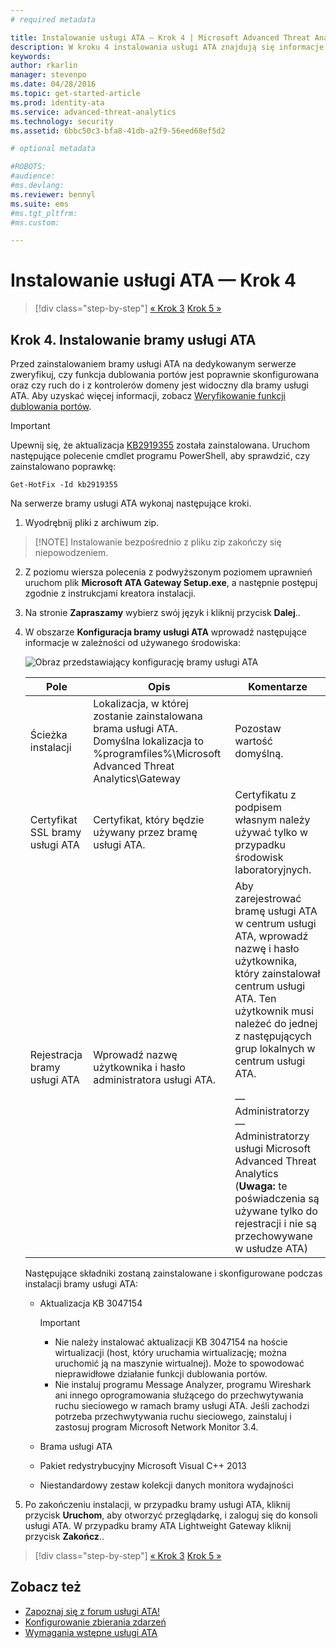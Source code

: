 ```yaml
---
# required metadata

title: Instalowanie usługi ATA — Krok 4 | Microsoft Advanced Threat Analytics
description: W kroku 4 instalowania usługi ATA znajdują się informacje ułatwiające instalowanie bramy usługi ATA.
keywords:
author: rkarlin
manager: stevenpo
ms.date: 04/28/2016
ms.topic: get-started-article
ms.prod: identity-ata
ms.service: advanced-threat-analytics
ms.technology: security
ms.assetid: 6bbc50c3-bfa8-41db-a2f9-56eed68ef5d2

# optional metadata

#ROBOTS:
#audience:
#ms.devlang:
ms.reviewer: bennyl
ms.suite: ems
#ms.tgt_pltfrm:
#ms.custom:

---
```


# Instalowanie usługi ATA — Krok 4

>[!div class="step-by-step"]
[« Krok 3](install-ata-step3.md)
[Krok 5 »](install-ata-step5.md)

## Krok 4. Instalowanie bramy usługi ATA

Przed zainstalowaniem bramy usługi ATA na dedykowanym serwerze zweryfikuj, czy funkcja dublowania portów jest poprawnie skonfigurowana oraz czy ruch do i z kontrolerów domeny jest widoczny dla bramy usługi ATA. Aby uzyskać więcej informacji, zobacz [Weryfikowanie funkcji dublowania portów](validate-port-mirroring.md).


> [!IMPORTANT]
> Upewnij się, że aktualizacja [KB2919355](http://support.microsoft.com/kb/2919355/) została zainstalowana.  Uruchom następujące polecenie cmdlet programu PowerShell, aby sprawdzić, czy zainstalowano poprawkę:
>
> `Get-HotFix -Id kb2919355`

Na serwerze bramy usługi ATA wykonaj następujące kroki.

1.  Wyodrębnij pliki z archiwum zip. 
> [!NOTE] Instalowanie bezpośrednio z pliku zip zakończy się niepowodzeniem.

2.  Z poziomu wiersza polecenia z podwyższonym poziomem uprawnień uruchom plik **Microsoft ATA Gateway Setup.exe**, a następnie postępuj zgodnie z instrukcjami kreatora instalacji.

3.  Na stronie **Zapraszamy** wybierz swój język i kliknij przycisk **Dalej**..

4.  W obszarze **Konfiguracja bramy usługi ATA** wprowadź następujące informacje w zależności od używanego środowiska:

    ![Obraz przedstawiający konfigurację bramy usługi ATA](media/ATA-Gateway-Configuration.JPG)

    |Pole|Opis|Komentarze|
    |---------|---------------|------------|
    |Ścieżka instalacji|Lokalizacja, w której zostanie zainstalowana brama usługi ATA. Domyślna lokalizacja to %programfiles%\Microsoft Advanced Threat Analytics\Gateway|Pozostaw wartość domyślną.|
    |Certyfikat SSL bramy usługi ATA|Certyfikat, który będzie używany przez bramę usługi ATA.|Certyfikatu z podpisem własnym należy używać tylko w przypadku środowisk laboratoryjnych.|
    |Rejestracja bramy usługi ATA|Wprowadź nazwę użytkownika i hasło administratora usługi ATA.|Aby zarejestrować bramę usługi ATA w centrum usługi ATA, wprowadź nazwę i hasło użytkownika, który zainstalował centrum usługi ATA. Ten użytkownik musi należeć do jednej z następujących grup lokalnych w centrum usługi ATA.<br /><br />— Administratorzy<br />— Administratorzy usługi Microsoft Advanced Threat Analytics (**Uwaga:** te poświadczenia są używane tylko do rejestracji i nie są przechowywane w usłudze ATA)|
    Następujące składniki zostaną zainstalowane i skonfigurowane podczas instalacji bramy usługi ATA:

    -   Aktualizacja KB 3047154

        > [!IMPORTANT]
        > -   Nie należy instalować aktualizacji KB 3047154 na hoście wirtualizacji (host, który uruchamia wirtualizację; można uruchomić ją na maszynie wirtualnej). Może to spowodować nieprawidłowe działanie funkcji dublowania portów. 
        > -   Nie instaluj programu Message Analyzer, programu Wireshark ani innego oprogramowania służącego do przechwytywania ruchu sieciowego w ramach bramy usługi ATA. Jeśli zachodzi potrzeba przechwytywania ruchu sieciowego, zainstaluj i zastosuj program Microsoft Network Monitor 3.4.

    -   Brama usługi ATA

    -   Pakiet redystrybucyjny Microsoft Visual C++ 2013

    -   Niestandardowy zestaw kolekcji danych monitora wydajności

5.  Po zakończeniu instalacji, w przypadku bramy usługi ATA, kliknij przycisk **Uruchom**, aby otworzyć przeglądarkę, i zaloguj się do konsoli usługi ATA. W przypadku bramy ATA Lightweight Gateway kliknij przycisk **Zakończ**..


>[!div class="step-by-step"]
[« Krok 3](install-ata-step3.md)
[Krok 5 »](install-ata-step5.md)

## Zobacz też

- [Zapoznaj się z forum usługi ATA!](https://social.technet.microsoft.com/Forums/security/en-US/home?forum=mata)
- [Konfigurowanie zbierania zdarzeń](configure-event-collection.md)
- [Wymagania wstępne usługi ATA](/advanced-threat-analytics/plan-design/ata-prerequisites)



<!--HONumber=May16_HO1-->


